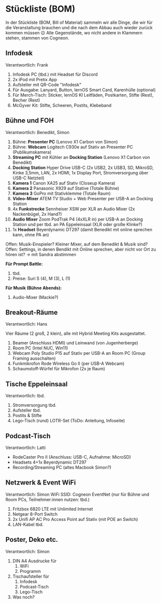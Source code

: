 # Stückliste (BOM)

In der Stückliste (BOM, Bill of Material) sammeln wir alle Dinge, die wir für die Veranstaltung brauchen und die nach dem Abbau auch wieder zurück kommen müssen 😉 Alle Gegenstände, wo nicht andere in Klammern stehen, stammen von Cogneon.

## Infodesk
Verantwortlich: Frank

1. Infodesk PC (tbd.) mit Headset für Discord
1. 2x iPod mit Pretix App
1. Aufsteller mit QR-Code "Infodesk"
1. Für Ausgabe: Lanyard, Button, lernOS Smart Card, Karenhülle (optional)
1. Für Merch-Tisch: Sticker, lernOS KI Leitfäden, Postkarten, Stifte (Rest), Becher (Rest)
1. McGyver Kit: Stifte, Scheeren, Postits, Klebeband

## Bühne und FOH
Verantwortlich: Benedikt, Simon

1. Bühne: **Presenter PC** (Lenovo X1 Carbon von Simon)
1. Bühne: **Webcam** Logitech C930e auf Stativ an Presenter PC (Publikumskamera)
1. **Streaming PC** mit Kühler an **Docking Station** (Lenovo X1 Carbon von Benedikt)
1. **Docking Station** Hyper Drive USB-C (2x USB2, 2x USB3, SD, MikroSD, Kinke 3,5mm, LAN, 2x HDMI, 1x Display Port, Stromversorgung über USB-C Netzteil)
1. **Kamera 1** Canon XA25 auf Stativ (Closeup Kamera)
1. **Kamera 2** Panasonic X929 auf Stative (Totale Bühne)
1. **Kamera 3** GoPro mit Stativklemme (Totale Raum)
1. **Video-Mixer** ATEM TV Studio + Web Presenter per USB-A an Docking Station
1. 4x **Funkstrecke** Sennheiser XSW per XLR an Audio Mixer (2x Nackenbügel, 2x Hand?)
1. **Audio Mixer** Zoom PodTrak P4 (4xXLR in) per USB-A an Docking Station und per tbd. an PA Eppeleinsaal (XLR oder große Klinke?)
1. 1x **Headset** Beyerdynamic DT297 (damit Benedikt mit online sprechen kann, ohne PA an)

Offen: Musik-Einspieler? Kleiner Mixer, auf dem Benedikt & Musik sind?
Offen: Settings, in denen Bendikt mit Online sprechen, aber nicht vor Ort zu hören ist? -> mit Sandra abstimmen

**Für Prompt Battle:**
1. tbd.
1. Preise: Suri S (4), M (3), L (1)

**Für Musik (Bühne Abends):**
1. Audio-Mixer (Mackie?)

## Breakout-Räume
Verantwortlich: Hans

Vier Räume (2 groß, 2 klein), alle mit Hybrid Meeting Kits ausgestattet.

1. Beamer (Anschluss HDMI) und Leinwand (von Jugenherberge)
1. Room PC (Intel NUC, Win11)
1. Webcam Poly Studio P15 auf Stativ per USB-A an Room PC (Group Framing ausschalten)
1. Funkmikrofon Rode Wireless Go II (per USB-A Webcam)
1. Schaumstoff-Würfel für Mikrofon (2x je Raum)


## Tische Eppeleinsaal
Verantwortlich: tbd.

1. Stromversorgung tbd.
1. Aufsteller tbd.
1. Postits & Stifte
1. Lego-Tisch (rund) LOTR-Set (ToDo: Anleitung, Infoseite)

## Podcast-Tisch
Verantwortlich: Latti

- RodeCaster Pro II (Anschluss: USB-C, Aufnahme: MicroSD)
- Headsets 4+1x Beyerdynamic DT297
- Recording/Streaming PC (altes Macbook Simon?)

## Netzwerk & Event WiFi
Verantwortlich: Simon
WiFi SSID: Cogneon EventNet (nur für Bühne und Room PCs, Teilnehmer:innen nutzen: tbd.)

1. Fritzbox 6820 LTE mit Unlimited Internet
1. Netgear 8-Port Switch
1. 2x Unifi AP AC Pro Access Point auf Stativ (mit POE an Switch)
1. LAN-Kabel tbd.


## Poster, Deko etc.
Verantwortlich: Simon

1. DIN A4 Ausdrucke für
    1. WiFi
    1. Programm
1. Tischaufsteller für
    1. Infodesk
    1. Podcast-Tisch
    1. Lego-Tisch
1. Was noch?